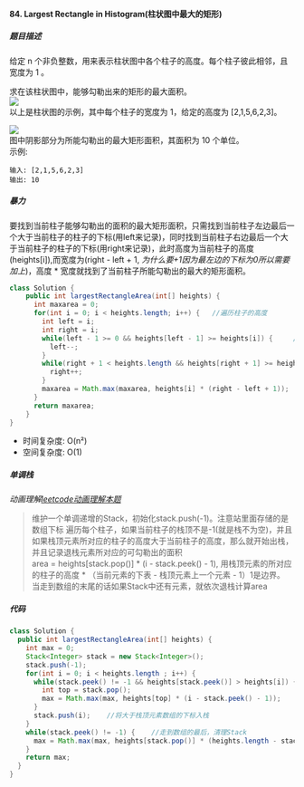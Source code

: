 #### 84. Largest Rectangle in Histogram(柱状图中最大的矩形)
##### 题目描述
给定 n 个非负整数，用来表示柱状图中各个柱子的高度。每个柱子彼此相邻，且宽度为 1 。

求在该柱状图中，能够勾勒出来的矩形的最大面积。  
![](http://112.124.200.69:8080/markdown/images/histogram.png)  
以上是柱状图的示例，其中每个柱子的宽度为 1，给定的高度为 [2,1,5,6,2,3]。  

![](http://112.124.200.69:8080/markdown/images/histogram_area.png)  
图中阴影部分为所能勾勒出的最大矩形面积，其面积为 10 个单位。  
示例: 
```
输入: [2,1,5,6,2,3]
输出: 10
```

##### 暴力
要找到当前柱子能够勾勒出的面积的最大矩形面积，只需找到当前柱子左边最后一个大于当前柱子的柱子的下标(用left来记录)，同时找到当前柱子右边最后一个大于当前柱子的柱子的下标(用right来记录)，此时高度为当前柱子的高度(heights[i]),而宽度为(right - left + 1, _为什么要+1因为最左边的下标为0所以需要加上_)，高度 * 宽度就找到了当前柱子所能勾勒出的最大的矩形面积。
```Java
class Solution {
    public int largestRectangleArea(int[] heights) {
      int maxarea = 0;
      for(int i = 0; i < heights.length; i++) {   //遍历柱子的高度
        int left = i;
        int right = i;
        while(left - 1 >= 0 && heights[left - 1] >= heights[i]) {     //找到当前柱子左边最后一个大于当前柱子的柱子的下标
          left--;
        }
        while(right + 1 < heights.length && heights[right + 1] >= heights[i]) {     //找到当前柱子右边最后一个大于当前柱子的柱子的下标
          right++;
        }
        maxarea = Math.max(maxarea, heights[i] * (right - left + 1));   //计算并且更新maxarea
      }
      return maxarea;
    }
}
```
* 时间复杂度: O(n²)
* 空间复杂度: O(1)

##### 单调栈
_动画理解[leetcode动画理解本题](https://leetcode-cn.com/problems/largest-rectangle-in-histogram/solution/zhu-zhuang-tu-zhong-zui-da-de-ju-xing-by-leetcode-/)_   

>维护一个单调递增的Stack，初始化stack.push(-1)。注意站里面存储的是数组下标
>遍历每个柱子，如果当前柱子的栈顶不是-1(就是栈不为空)，并且如果栈顶元素所对应的柱子的高度大于当前柱子的高度，那么就开始出栈，并且记录退栈元素所对应的可勾勒出的面积  
>area = heights[stack.pop()] * (i - stack.peek() - 1), 用栈顶元素的所对应的柱子的高度 * （当前元素的下表 - 栈顶元素上一个元素 - 1）1是边界。  
>当走到数组的末尾的话如果Stack中还有元素，就依次退栈计算area
##### 代码
```Java
class Solution {
  public int largestRectangleArea(int[] heights) {
    int max = 0;
    Stack<Integer> stack = new Stack<Integer>();
    stack.push(-1);
    for(int i = 0; i < heights.length ; i++) {
      while(stack.peek() != -1 && heights[stack.peek()] > heights[i]) {    //判断栈顶元素是否大于当前柱子
        int top = stack.pop();
        max = Math.max(max, heights[top] * (i - stack.peek() - 1));    //退栈计算面积
      }
      stack.push(i);    //将大于栈顶元素数组的下标入栈
    } 
    while(stack.peek() != -1) {    //走到数组的最后，清理Stack
      max = Math.max(max, heights[stack.pop()] * (heights.length - stack.peek() - 1));
    }
    return max;
  }
}
```



